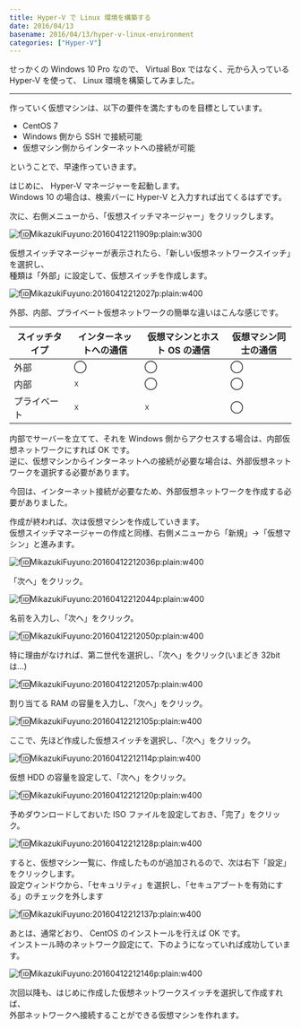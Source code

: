 ```yaml
---
title: Hyper-V で Linux 環境を構築する
date: 2016/04/13
basename: 2016/04/13/hyper-v-linux-environment
categories: ["Hyper-V"]
---
```


せっかくの Windows 10 Pro なので、 Virtual Box ではなく、元から入っている  
Hyper-V を使って、 Linux 環境を構築してみました。

---

作っていく仮想マシンは、以下の要件を満たすものを目標としています。

- CentOS 7
- Windows 側から SSH で接続可能
- 仮想マシン側からインターネットへの接続が可能

ということで、早速作っていきます。

はじめに、 Hyper-V マネージャーを起動します。  
Windows 10 の場合は、検索バーに Hyper-V と入力すれば出てくるはずです。

次に、右側メニューから、「仮想スイッチマネージャー」をクリックします。

![f:id:MikazukiFuyuno:20160412211909p:plain:w300](https://assets.natsuneko.blog/images/20160412/20160412211909.png "f:id:MikazukiFuyuno:20160412211909p:plain:w300")

仮想スイッチマネージャーが表示されたら、「新しい仮想ネットワークスイッチ」を選択し、  
種類は「外部」に設定して、仮想スイッチを作成します。

![f:id:MikazukiFuyuno:20160412212027p:plain:w400](https://assets.natsuneko.blog/images/20160412/20160412212027.png "f:id:MikazukiFuyuno:20160412212027p:plain:w400")

外部、内部、プライベート仮想ネットワークの簡単な違いはこんな感じです。

| スイッチタイプ | インターネットへの通信 | 仮想マシンとホスト OS の通信 | 仮想マシン同士の通信 |
| -------------- | ---------------------- | ---------------------------- | -------------------- |
| 外部　　　     | ◯                      | ◯                            | ◯                    |
| 内部　　　     | ☓                      | ◯                            | ◯                    |
| プライベート   | ☓                      | ☓                            | ◯                    |

内部でサーバーを立てて、それを Windows 側からアクセスする場合は、内部仮想ネットワークにすれば OK です。  
逆に、仮想マシンからインターネットへの接続が必要な場合は、外部仮想ネットワークを選択する必要があります。

今回は、インターネット接続が必要なため、外部仮想ネットワークを作成する必要がありました。

作成が終われば、次は仮想マシンを作成していきます。  
仮想スイッチマネージャーの作成と同様、右側メニューから「新規」→「仮想マシン」と進みます。

![f:id:MikazukiFuyuno:20160412212036p:plain:w400](https://assets.natsuneko.blog/images/20160412/20160412212036.png "f:id:MikazukiFuyuno:20160412212036p:plain:w400")

「次へ」をクリック。

![f:id:MikazukiFuyuno:20160412212044p:plain:w400](https://assets.natsuneko.blog/images/20160412/20160412212044.png "f:id:MikazukiFuyuno:20160412212044p:plain:w400")

名前を入力し、「次へ」をクリック。

![f:id:MikazukiFuyuno:20160412212050p:plain:w400](https://assets.natsuneko.blog/images/20160412/20160412212050.png "f:id:MikazukiFuyuno:20160412212050p:plain:w400")

特に理由がなければ、第二世代を選択し、「次へ」をクリック(いまどき 32bit は...)

![f:id:MikazukiFuyuno:20160412212057p:plain:w400](https://assets.natsuneko.blog/images/20160412/20160412212057.png "f:id:MikazukiFuyuno:20160412212057p:plain:w400")

割り当てる RAM の容量を入力し、「次へ」をクリック。

![f:id:MikazukiFuyuno:20160412212105p:plain:w400](https://assets.natsuneko.blog/images/20160412/20160412212105.png "f:id:MikazukiFuyuno:20160412212105p:plain:w400")

ここで、先ほど作成した仮想スイッチを選択し、「次へ」をクリック。

![f:id:MikazukiFuyuno:20160412212114p:plain:w400](https://assets.natsuneko.blog/images/20160412/20160412212114.png "f:id:MikazukiFuyuno:20160412212114p:plain:w400")

仮想 HDD の容量を設定して、「次へ」をクリック。

![f:id:MikazukiFuyuno:20160412212120p:plain:w400](https://assets.natsuneko.blog/images/20160412/20160412212120.png "f:id:MikazukiFuyuno:20160412212120p:plain:w400")

予めダウンロードしておいた ISO ファイルを設定しておき、「完了」をクリック。

![f:id:MikazukiFuyuno:20160412212128p:plain:w400](https://assets.natsuneko.blog/images/20160412/20160412212128.png "f:id:MikazukiFuyuno:20160412212128p:plain:w400")

すると、仮想マシン一覧に、作成したものが追加されるので、次は右下「設定」をクリックします。  
設定ウィンドウから、「セキュリティ」を選択し、「セキュアブートを有効にする」のチェックを外します

![f:id:MikazukiFuyuno:20160412212137p:plain:w400](https://assets.natsuneko.blog/images/20160412/20160412212137.png "f:id:MikazukiFuyuno:20160412212137p:plain:w400")

あとは、通常どおり、 CentOS のインストールを行えば OK です。  
インストール時のネットワーク設定にて、下のようになっていれば成功しています。

![f:id:MikazukiFuyuno:20160412212146p:plain:w400](https://assets.natsuneko.blog/images/20160412/20160412212146.png "f:id:MikazukiFuyuno:20160412212146p:plain:w400")

次回以降も、はじめに作成した仮想ネットワークスイッチを選択して作成すれば、  
外部ネットワークへ接続することができる仮想マシンを作れます。
